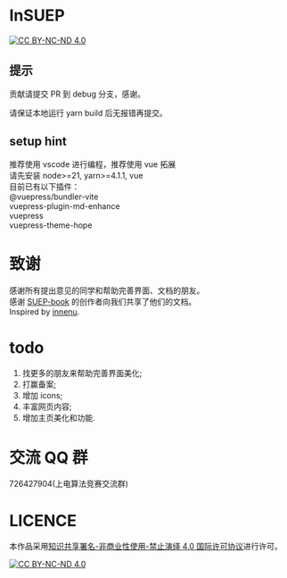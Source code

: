 # InSUEP

[![CC BY-NC-ND 4.0][cc-by-nc-nd-shield]][cc-by-nc-nd]

## 提示

贡献请提交 PR 到 debug 分支，感谢。

请保证本地运行 yarn build 后无报错再提交。

## setup hint

推荐使用 vscode 进行编程，推荐使用 vue 拓展\
请先安装 node>=21, yarn>=4.1.1, vue\
目前已有以下插件：\
@vuepress/bundler-vite\
vuepress-plugin-md-enhance\
vuepress\
vuepress-theme-hope

# 致谢

感谢所有提出意见的同学和帮助完善界面、文档的朋友。\
感谢 [SUEP-book](https://github.com/SUEP-Plus/SUEP-Book) 的创作者向我们共享了他们的文档。\
Inspired by [innenu](https://innenu.com/).

# todo

1. 找更多的朋友来帮助完善界面美化;
2. 打赢备案;
3. 增加 icons;
4. 丰富网页内容;
5. 增加主页美化和功能.

# 交流 QQ 群

726427904(上电算法竞赛交流群)

# LICENCE

本作品采用[知识共享署名-非商业性使用-禁止演绎 4.0 国际许可协议][cc-by-nc-nd]进行许可。

[![CC BY-NC-ND 4.0][cc-by-nc-nd-image]][cc-by-nc-nd]

[cc-by-nc-nd]: http://creativecommons.org/licenses/by-nc-nd/4.0/
[cc-by-nc-nd-image]: https://licensebuttons.net/l/by-nc-nd/4.0/88x31.png
[cc-by-nc-nd-shield]: https://img.shields.io/badge/License-CC%20BY--NC--ND%204.0-lightgrey.svg
